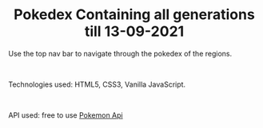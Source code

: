 <h1 align="center">Pokedex Containing all generations till 13-09-2021</h1>
<p>Use the top nav bar to navigate through the pokedex of the regions.</p><br>
<p>Technologies used: HTML5, CSS3, Vanilla JavaScript.</p><br>
<p>API used: free to use <a href="https://pokeapi.co/">Pokemon Api</a><p>
